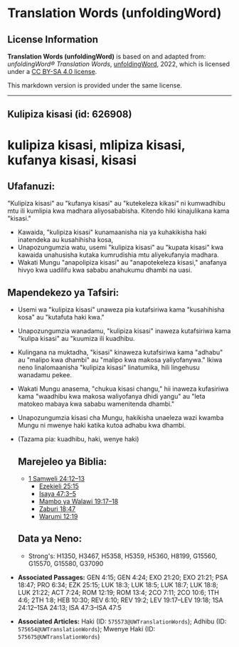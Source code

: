 # Translation Words (unfoldingWord)

## License Information

**Translation Words (unfoldingWord)** is based on and adapted from: _unfoldingWord® Translation Words_, [unfoldingWord](https://unfoldingword.org/utw), 2022, which is licensed under a [CC BY-SA 4.0 license](https://creativecommons.org/licenses/by-sa/4.0/legalcode.en).

This markdown version is provided under the same license.



--------------------------------

## Kulipiza kisasi (id: 626908)

kulipiza kisasi, mlipiza kisasi, kufanya kisasi, kisasi
=======================================================

Ufafanuzi:
----------

"Kulipiza kisasi" au "kufanya kisasi" au "kutekeleza kikasi" ni kumwadhibu mtu ili kumlipia kwa madhara aliyosababisha. Kitendo hiki kinajulikana kama "kisasi."

* Kawaida, "kulipiza kisasi" kunamaanisha nia ya kuhakikisha haki inatendeka au kusahihisha kosa,
* Unapozungumzia watu, usemi "kulipiza kisasi" au "kupata kisasi" kwa kawaida unahusisha kutaka kumrudishia mtu aliyekufanyia madhara.
* Wakati Mungu "anapolipiza kisasi" au "anapotekeleza kisasi," anafanya hivyo kwa uadilifu kwa sababu anahukumu dhambi na uasi.

Mapendekezo ya Tafsiri:
-----------------------

* Usemi wa "kulipiza kisasi" unaweza pia kutafsiriwa kama "kusahihisha kosa" au "kutafuta haki kwa."
* Unapozungumzia wanadamu, "kulipiza kisasi" inaweza kutafsiriwa kama "kulipa kisasi" au "kuumiza ili kuadhibu.
* Kulingana na muktadha, "kisasi" kinaweza kutafsiriwa kama "adhabu" au "malipo kwa dhambi" au "malipo kwa makosa yaliyofanywa." Ikiwa neno linalomaanisha "kulipiza kisasi" linatumika, hili lingehusu wanadamu pekee.
* Wakati Mungu anasema, "chukua kisasi changu," hii inaweza kufasiriwa kama "waadhibu kwa makosa waliyofanya dhidi yangu" au "leta matokeo mabaya kwa sababu wamenitenda dhambi."
* Unapozungumzia kisasi cha Mungu, hakikisha unaeleza wazi kwamba Mungu ni mwenye haki katika kutoa adhabu kwa dhambi.
* (Tazama pia: kuadhibu, haki, wenye haki)

    Marejeleo ya Biblia:
    --------------------

    + [1 Samweli 24:12–13](https://ref.ly/1Sam24:12-1Sam24:13)
        + [Ezekieli 25:15](https://ref.ly/Ezek25:15)
        + [Isaya 47:3–5](https://ref.ly/Isa47:3-Isa47:5)
        + [Mambo ya Walawi 19:17–18](https://ref.ly/Lev19:17-Lev19:18)
        + [Zaburi 18:47](https://ref.ly/Ps18:47)
        + [Warumi 12:19](https://ref.ly/Rom12:19)

    Data ya Neno:
    -------------

    + Strong's: H1350, H3467, H5358, H5359, H5360, H8199, G15560, G15570, G15580, G37090

* **Associated Passages:** GEN 4:15; GEN 4:24; EXO 21:20; EXO 21:21; PSA 18:47; PRO 6:34; EZK 25:15; LUK 18:3; LUK 18:5; LUK 18:7; LUK 18:8; LUK 21:22; ACT 7:24; ROM 12:19; ROM 13:4; 2CO 7:11; 2CO 10:6; 1TH 4:6; 2TH 1:8; HEB 10:30; REV 6:10; REV 19:2; LEV 19:17–LEV 19:18; 1SA 24:12–1SA 24:13; ISA 47:3–ISA 47:5
* **Associated Articles:** Haki (ID: `575573@UWTranslationWords`); Adhibu (ID: `575654@UWTranslationWords`); Mwenye Haki (ID: `575675@UWTranslationWords`)

